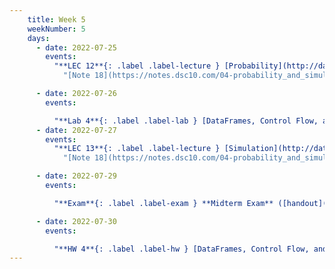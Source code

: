 ```yaml
---
    title: Week 5
    weekNumber: 5
    days:
      - date: 2022-07-25
        events:
          "**LEC 12**{: .label .label-lecture } [Probability](http://datahub.ucsd.edu/user-redirect/git-sync?repo=https://github.com/dsc-courses/dsc10-2022-su&subPath=lectures/lec12/lec12.ipynb) ([blank pdf](https://github.com/dsc-courses/dsc10-2022-su/raw/main/lectures/lec12/lec12-live.pdf)) ([annotated pdf](https://github.com/dsc-courses/dsc10-2022-su/raw/main/lectures/lec12/lec12-live-annotated.pdf))":
            "[Note 18](https://notes.dsc10.com/04-probability_and_simulation/probability_and_simulation.html)"

      - date: 2022-07-26
        events:

          "**Lab 4**{: .label .label-lab } [DataFrames, Control Flow, and Probability](http://datahub.ucsd.edu/user-redirect/git-sync?repo=https://github.com/dsc-courses/dsc10-2022-su&subPath=labs/lab4/lab4.ipynb)":
      - date: 2022-07-27
        events:
          "**LEC 13**{: .label .label-lecture } [Simulation](http://datahub.ucsd.edu/user-redirect/git-sync?repo=https://github.com/dsc-courses/dsc10-2022-su&subPath=lectures/lec13/lec13.ipynb)":
            "[Note 18](https://notes.dsc10.com/04-probability_and_simulation/probability_and_simulation.html)"

      - date: 2022-07-29
        events:

          "**Exam**{: .label .label-exam } **Midterm Exam** ([handout](https://dsc10.com/resources/exams/su22/midterm_handout.pdf)) ([blank](https://dsc10.com/resources/exams/su22/midterm.pdf)) ([sol](https://dsc10.com/resources/exams/su22/midterm_sol.pdf))":

      - date: 2022-07-30
        events:

          "**HW 4**{: .label .label-hw } [DataFrames, Control Flow, and Probability](http://datahub.ucsd.edu/user-redirect/git-sync?repo=https://github.com/dsc-courses/dsc10-2022-su&subPath=homeworks/hw4/hw4.ipynb)":
---
```

